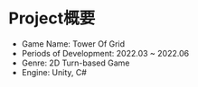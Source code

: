 # Project概要
* Game Name: Tower Of Grid
* Periods of Development: 2022.03 ~ 2022.06
* Genre: 2D Turn-based Game
* Engine: Unity, C#<br/>
